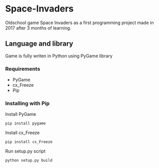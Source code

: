 # Space-Invaders
Oldschool game Space Invaders as a first programming project made in 2017 after 3 months of learning.

## Language and library
Game is fully writen in Python using PyGame library

### Requirements
- PyGame
- cx_Freeze
- Pip

### Installing with Pip
Install PyGame
```
pip install pygame
```
Install cx_Freeze
```
pip install cx_Freeze
```
Run setup.py script
```
python setup.py build
```
